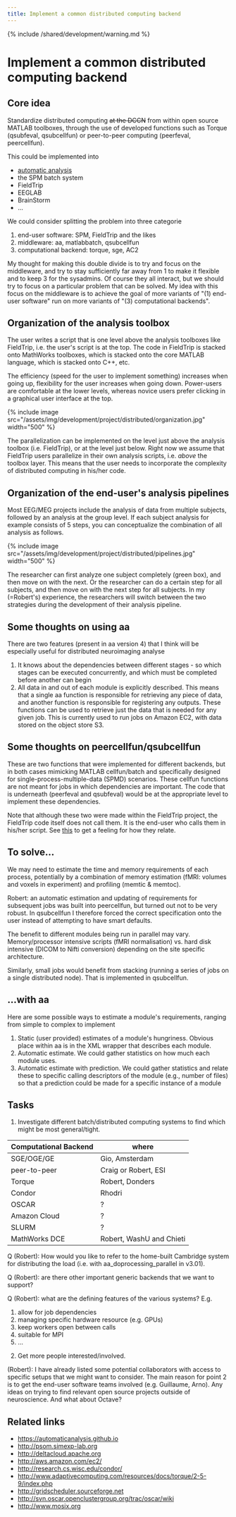 ```yaml
---
title: Implement a common distributed computing backend
---
```


{% include /shared/development/warning.md %}

# Implement a common distributed computing backend

## Core idea

Standardize distributed computing ~~at the DCCN~~ from within open source MATLAB toolboxes, through the use of developed functions such as Torque (qsubfeval, qsubcellfun) or peer-to-peer computing (peerfeval, peercellfun).

This could be implemented into

- [automatic analysis](https://automaticanalysis.github.io)
- the SPM batch system
- FieldTrip
- EEGLAB
- BrainStorm
- ...

We could consider splitting the problem into three categorie

1.  end-user software: SPM, FieldTrip and the likes
2.  middleware: aa, matlabbatch, qsubcellfun
3.  computational backend: torque, sge, AC2

My thought for making this double divide is to try and focus on the middleware, and try to stay sufficiently far away from 1 to make it flexible and to keep 3 for the sysadmins. Of course they all interact, but we should try to focus on a particular problem that can be solved. My idea with this focus on the middleware is to achieve the goal of more variants of "(1) end-user software" run on more variants of "(3) computational backends".

## Organization of the analysis toolbox

The user writes a script that is one level above the analysis toolboxes like FieldTrip, i.e. the user's script is at the top.  The code in FieldTrip is stacked onto MathWorks toolboxes, which is stacked onto the core MATLAB language, which is stacked onto C++, etc.

The efficiency (speed for the user to implement something) increases when going up, flexibility for the user increases when going down. Power-users are comfortable at the lower levels, whereas novice users prefer clicking in a graphical user interface at the top.

{% include image src="/assets/img/development/project/distributed/organization.jpg" width="500" %}

The parallelization can be implemented on the level just above the analysis toolbox (i.e. FieldTrip), or at the level just below. Right now we assume that FieldTrip users parallelize in their own analysis scripts, i.e. _above_ the toolbox layer. This means that the user needs to incorporate the complexity of distributed computing in his/her code.

## Organization of the end-user's analysis pipelines

Most EEG/MEG projects include the analysis of data from multiple subjects, followed by an analysis at the group level. If each subject analysis for example consists of 5 steps, you can conceptualize the combination of all analysis as follows.

{% include image src="/assets/img/development/project/distributed/pipelines.jpg" width="500" %}

The researcher can first analyze one subject completely (green box), and then move on with the next. Or the researcher can do a certain step for all subjects, and then move on with the next step for all subjects. In my (=Robert's) experience, the researchers will switch between the two strategies during the development of their analysis pipeline.

## Some thoughts on using aa

There are two features (present in aa version 4) that I think will be especially useful for distributed neuroimaging analyse

1.  It knows about the dependencies between different stages - so which stages can be executed concurrently, and which must be completed before another can begin
2.  All data in and out of each module is explicitly described. This means that a single aa function is responsible for retrieving any piece of data, and another function is responsible for registering any outputs. These functions can be used to retrieve just the data that is needed for any given job. This is currently used to run jobs on Amazon EC2, with data stored on the object store S3.

## Some thoughts on peercellfun/qsubcellfun

These are two functions that were implemented for different backends, but in both cases mimicking MATLAB cellfun/batch and specifically designed for single-process-multiple-data (SPMD) scenarios. These cellfun functions are not meant for jobs in which dependencies are important. The code that is underneath (peerfeval and qsubfeval) would be at the appropriate level to implement these dependencies.

Note that although these two were made within the FieldTrip project, the FieldTrip code itself does not call them. It is the end-user who calls them in his/her script. See [this](/faq/what_are_the_different_approaches_i_can_take_for_distributed_computing) to get a feeling for how they relate.

## To solve...

We may need to estimate the time and memory requirements of each process, potentially by a combination of memory estimation (fMRI: volumes and voxels in experiment) and profiling (memtic & memtoc).

Robert: an automatic estimation and updating of requirements for subsequent jobs was built into peercellfun, but turned out not to be very robust. In qsubcellfun I therefore forced the correct specification onto the user instead of attempting to have smart defaults.

The benefit to different modules being run in parallel may vary. Memory/processor intensive scripts (fMRI normalisation) vs. hard disk intensive (DICOM to Nifti conversion) depending on the site specific architecture.

Similarly, small jobs would benefit from stacking (running a series of jobs on a single distributed node). That is implemented in qsubcellfun.

## ...with aa

Here are some possible ways to estimate a module's requirements, ranging from simple to complex to implement

1.  Static (user provided) estimates of a module's hungriness. Obvious place within aa is in the XML wrapper that describes each module.
2.  Automatic estimate. We could gather statistics on how much each module uses.
3.  Automatic estimate with prediction. We could gather statistics and relate these to specific calling descriptors of the module (e.g., number of files) so that a prediction could be made for a specific instance of a module

## Tasks

1. Investigate different batch/distributed computing systems to find which might be most general/tight.

| Computational Backend | where                    |
| --------------------- | ------------------------ |
| SGE/OGE/GE            | Gio, Amsterdam           |
| peer-to-peer          | Craig or Robert, ESI     |
| Torque                | Robert, Donders          |
| Condor                | Rhodri                   |
| OSCAR                 | ?                        |
| Amazon Cloud          | ?                        |
| SLURM                 | ?                        |
| MathWorks DCE         | Robert, WashU and Chieti |


Q (Robert): How would you like to refer to the home-built Cambridge system for distributing the load (i.e. with aa_doprocessing_parallel in v3.01).

Q (Robert): are there other important generic backends that we want to support?

Q (Robert): what are the defining features of the various systems? E.g.

1.  allow for job dependencies
2.  managing specific hardware resource (e.g. GPUs)
3.  keep workers open between calls
4.  suitable for MPI
5.  ...

2) Get more people interested/involved.

(Robert): I have already listed some potential collaborators with access to specific setups that we might want to consider. The main reason for point 2 is to get the end-user software teams involved (e.g. Guillaume, Arno). Any ideas on trying to find relevant open source projects outside of neuroscience. And what about Octave?

## Related links

- <https://automaticanalysis.github.io>
- <http://psom.simexp-lab.org>
- <http://deltacloud.apache.org>
- <http://aws.amazon.com/ec2/>
- <http://research.cs.wisc.edu/condor/>
- <http://www.adaptivecomputing.com/resources/docs/torque/2-5-9/index.php>
- <http://gridscheduler.sourceforge.net>
- <http://svn.oscar.openclustergroup.org/trac/oscar/wiki>
- <http://www.mosix.org>
